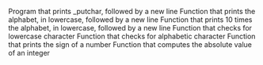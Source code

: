 Program that prints \_putchar, followed by a new line
Function that prints the alphabet, in lowercase, followed by a new line
Function that prints 10 times the alphabet, in lowercase, followed by a new line
Function that checks for lowercase character
Function that checks for alphabetic character
Function that prints the sign of a number
Function that computes the absolute value of an integer
